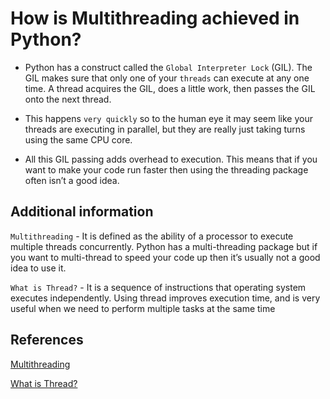 # How is Multithreading achieved in Python?

* Python has a construct called the `Global Interpreter Lock` (GIL). The GIL makes sure that only one of your `threads` can execute at any one time. A thread acquires the GIL, does a little work, then passes the GIL onto the next thread.

* This happens `very quickly` so to the human eye it may seem like your threads are executing in parallel, but they are really just taking turns using the same CPU core.

* All this GIL passing adds overhead to execution. This means that if you want to make your code run faster then using the threading package often isn’t a good idea.

## Additional information

`Multithreading` - It is defined as the ability of a processor to execute multiple threads concurrently.
Python has a multi-threading package but if you want to multi-thread to speed your code up then it’s usually not a good idea to use it.

`What is Thread?` - It is a sequence of instructions that operating system executes independently. Using thread improves execution time, and is very useful when we need to perform multiple tasks at the same time

## References

[Multithreading](https://www.quora.com/How-is-multithreading-achieved-in-Python-Whenever-Python-exits-why-isn-t-all-the-memory-deallocated?share=1)

[What is Thread?](https://www.simplifiedpython.net/python-threading-example/)
